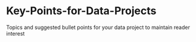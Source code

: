 # Key-Points-for-Data-Projects
Topics and suggested bullet points for your data project to maintain reader interest
